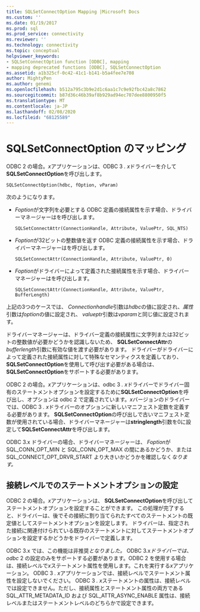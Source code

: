 ```yaml
---
title: SQLSetConnectOption Mapping |Microsoft Docs
ms.custom: ''
ms.date: 01/19/2017
ms.prod: sql
ms.prod_service: connectivity
ms.reviewer: ''
ms.technology: connectivity
ms.topic: conceptual
helpviewer_keywords:
- SQLSetConnectOption function [ODBC], mapping
- mapping deprecated functions [ODBC], SQLSetConnectOption
ms.assetid: a1b325cf-0c42-41c1-b141-b5a4fee7e708
author: MightyPen
ms.author: genemi
ms.openlocfilehash: b512a795c3b9e2d1c6aa1c7c9e92fbc42a8c7862
ms.sourcegitcommit: b87d36c46b39af8b929ad94ec707dee8800950f5
ms.translationtype: MT
ms.contentlocale: ja-JP
ms.lasthandoff: 02/08/2020
ms.locfileid: "68125589"
---
```

# <a name="sqlsetconnectoption-mapping"></a>SQLSetConnectOption のマッピング
ODBC 2 の場合。*x*アプリケーションは、ODBC 3 *. x*ドライバーを介して**SQLSetConnectOption**を呼び出します。  
  
```  
SQLSetConnectOption(hdbc, fOption, vParam)  
```  
  
 次のようになります。  
  
-   *Foption*が文字列を必要とする ODBC 定義の接続属性を示す場合、ドライバーマネージャーはを呼び出します。  
  
    ```  
    SQLSetConnectAttr(ConnectionHandle, Attribute, ValuePtr, SQL_NTS)  
    ```  
  
-   *Foption*が32ビットの整数値を返す ODBC 定義の接続属性を示す場合、ドライバーマネージャーはを呼び出します。  
  
    ```  
    SQLSetConnectAttr(ConnectionHandle, Attribute, ValuePtr, 0)  
    ```  
  
-   *Foption*がドライバーによって定義された接続属性を示す場合、ドライバーマネージャーはを呼び出します。  
  
    ```  
    SQLSetConnectAttr(ConnectionHandle, Attribute, ValuePtr, BufferLength)  
    ```  
  
 上記の3つのケースでは、 *Connectionhandle*引数は*hdbc*の値に設定され、*属性*引数は*foption*の値に設定され、 *valueptr*引数は*vparam*と同じ値に設定されます。  
  
 ドライバーマネージャーは、ドライバー定義の接続属性に文字列または32ビットの整数値が必要かどうかを認識しないため、 **SQLSetConnectAttr**の*bufferlength*引数に有効な値を渡す必要があります。 ドライバーがドライバーによって定義された接続属性に対して特殊なセマンティクスを定義しており、 **SQLSetConnectOption**を使用して呼び出す必要がある場合は、 **SQLSetConnectOption**をサポートする必要があります。  
  
 ODBC 2 の場合。*x*アプリケーションは、odbc 3 *. x*ドライバーでドライバー固有のステートメントオプションを設定するために**SQLSetConnectOption**を呼び出し、オプションは odbc 2 で定義されています。*x*バージョンのドライバーでは、ODBC 3 *. x*ドライバーのオプションに新しいマニフェスト定数を定義する必要があります。 **SQLSetConnectOption**の呼び出しで古いマニフェスト定数が使用されている場合、ドライバーマネージャーは**stringlength**引数を0に設定して**SQLSetConnectAttr**を呼び出します。  
  
 ODBC 3.x ドライバーの場合、ドライバーマネージャーは、 *Foption*が SQL_CONN_OPT_MIN と SQL_CONN_OPT_MAX の間にあるかどうか、または SQL_CONNECT_OPT_DRVR_START より大きいかどうかを確認しなく*なります。*  
  
## <a name="setting-statement-options-on-the-connection-level"></a>接続レベルでのステートメントオプションの設定  
 ODBC 2 の場合。*x*アプリケーションは、 **SQLSetConnectOption**を呼び出してステートメントオプションを設定することができます。 この処理が完了すると、ドライバーは、後でその接続に割り当てられたすべてのステートメントの既定値としてステートメントオプションを設定します。 ドライバーは、指定された接続に関連付けられている既存のステートメントに対してステートメントオプションを設定するかどうかをドライバーで定義します。  
  
 ODBC 3.x では、この機能は非推奨*となりました。* ODBC 3.x*ドライバーでは、odbc* 2 の設定のみをサポートする必要があります。ODBC 2 を使用する場合は、接続レベルで*x*ステートメント属性を使用します。これを実行する*x*アプリケーション。 ODBC 3 *. x*アプリケーションでは、接続レベルでステートメント属性を設定しないでください。 ODBC 3 *. x*ステートメントの属性は、接続レベルでは設定できません。ただし、接続属性とステートメント属性の両方である SQL_ATTR_METADATA_ID および SQL_ATTR_ASYNC_ENABLE 属性は、接続レベルまたはステートメントレベルのどちらかで設定できます。
